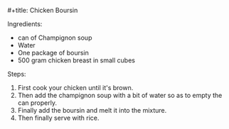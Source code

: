#+title: Chicken Boursin

Ingredients:
- can of Champignon soup
- Water
- One package of boursin
- 500 gram chicken breast in small cubes

Steps:
1) First cook your chicken until it's brown.
2) Then add the champignon soup with a bit of water so as to empty the can properly.
3) Finally add the boursin and melt it into the mixture.
4) Then finally serve with rice.

